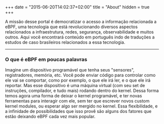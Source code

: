 +++
date = "2015-06-20T14:02:37+02:00"
title = "About"
hidden = true
+++

A missão desse portal é democratizar o acesso a informação relacionada a eBPF, uma tecnologia que está revolucionando diversos aspectos relacionados a infraestrutura, redes, segurança, observabilidade e muitos outros. Aqui você encontrará conteúdo em português indo de traduções a estudos de caso brasileiros relacionados a essa tecnologia.

***

### O que é eBPF em poucas palavras

Imagine um dispositivo programável que tenha seus "sensores", registradores, memória, etc. Você pode enviar código para controlar como ele vai se comportar, como por exemplo, o que ele irá ler, e o que ele irá reportar. Mas esse dispositivo é uma máquina virtual (com seu set de instruções, compilador, e tudo mais) rodando dentro do kernel. Dessa forma temos agora uma forma de deixar o kernel programável, e ter novas ferramentas para interagir com ele, sem ter que escrever novos custom kernel modules, ou esperar algo ser mergido no kernel. Essa flexibilidade, e a infinidade de possibilidades que isso provê são alguns dos fatores que estão deixando eBPF cada vez mais popular.

